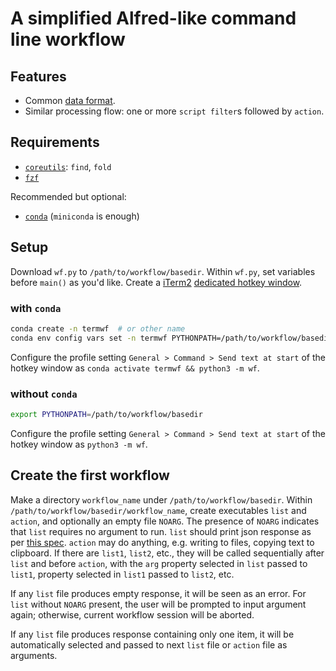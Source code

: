 # A simplified Alfred-like command line workflow

## Features

- Common [data format](https://www.alfredapp.com/help/workflows/inputs/script-filter/json).
- Similar processing flow: one or more `script filter`s followed by `action`.

## Requirements

- [`coreutils`](https://wiki.debian.org/coreutils): `find`, `fold`
- [`fzf`](https://github.com/junegunn/fzf)

Recommended but optional:

- [`conda`](https://docs.conda.io/en/latest/miniconda.html) (`miniconda` is enough)

## Setup

Download `wf.py` to `/path/to/workflow/basedir`.
Within `wf.py`, set variables before `main()` as you'd like.
Create a [iTerm2](https://iterm2.com) [dedicated hotkey window](https://iterm2.com/documentation-hotkey.html).

### with `conda`

```bash
conda create -n termwf  # or other name
conda env config vars set -n termwf PYTHONPATH=/path/to/workflow/basedir
```

Configure the profile setting `General > Command > Send text at start` of the hotkey window as `conda activate termwf && python3 -m wf`.

### without `conda`

```bash
export PYTHONPATH=/path/to/workflow/basedir
```

Configure the profile setting `General > Command > Send text at start` of the hotkey window as `python3 -m wf`.

## Create the first workflow

Make a directory `workflow_name` under `/path/to/workflow/basedir`.
Within `/path/to/workflow/basedir/workflow_name`, create executables `list` and `action`, and optionally an empty file `NOARG`.
The presence of `NOARG` indicates that `list` requires no argument to run.
`list` should print json response as per [this spec](https://www.alfredapp.com/help/workflows/inputs/script-filter/json).
`action` may do anything, e.g. writing to files, copying text to clipboard.
If there are `list1`, `list2`, etc., they will be called sequentially after `list` and before `action`, with the `arg` property selected in `list` passed to `list1`, property selected in `list1` passed to `list2`, etc.

If any `list` file produces empty response, it will be seen as an error.
For `list` without `NOARG` present, the user will be prompted to input argument again;
otherwise, current workflow session will be aborted.

If any `list` file produces response containing only one item, it will be automatically selected and passed to next `list` file or `action` file as arguments.
